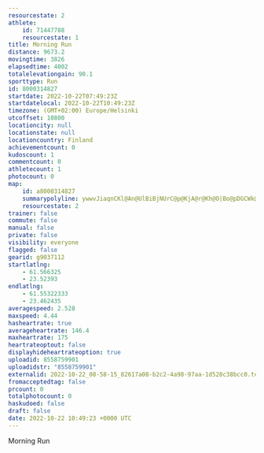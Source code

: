 ```yaml
---
resourcestate: 2
athlete:
    id: 71447788
    resourcestate: 1
title: Morning Run
distance: 9673.2
movingtime: 3826
elapsedtime: 4002
totalelevationgain: 90.1
sporttype: Run
id: 8000314827
startdate: 2022-10-22T07:49:23Z
startdatelocal: 2022-10-22T10:49:23Z
timezone: (GMT+02:00) Europe/Helsinki
utcoffset: 10800
locationcity: null
locationstate: null
locationcountry: Finland
achievementcount: 0
kudoscount: 1
commentcount: 0
athletecount: 1
photocount: 0
map:
    id: a8000314827
    summarypolyline: ywwvJiaqnCKl@An@UlBiBjNUrC@p@KjA@r@Kh@O|Bo@pDGCWk@QGeBrBe@dA}A`Cq@n@aA`@q@n@[Lc@n@c@^QfBOjADdBCzB}@pBWv@In@HqBdA}C]@[Ng@UcAIWRU`@Mz@Ql@g@pCI`AI\ILy@aBg@uBkAeDi@sBk@wCqAiCi@g@w@c@]_@YEs@c@m@QMJQp@gA`NDZf@^PXZhAFt@?zAKdBSnAa@|@El@z@jAL|CRb@\bBrApCRh@\tAn@d@At@Dl@cAjI[xDs@lFm@|Fq@hFE|@QlAAt@DXr@d@XFJl@?^IdADtAGXIdBNvADRf@x@XT^HDH@jALn@C`ABn@F|BXh@^fABVId@?ZHn@JZLVI`@]n@UbAW^_@m@Uk@EA@T`@j@Ph@On@a@n@Ux@[n@Sx@?RV^DRAv@O`@Kr@[^c@nAUXI^c@t@Mh@?dAQ|AKZU\U~@CnHGn@Hn@BbAFh@Aj@FRj@XBb@GJFWN?n@p@Hf@?n@DNB?QAI`@C~@IVIDCbALb@OrAUnAGlA_@|BMVUvAq@lCUvBCbAUfCIrBAxAJnA?pAPxACpAo@`FUlAQX_AxBs@`DSnBIrBI`Ii@|FWx@WdBa@jAGb@IfAF~CFTNLl@R|AdAdApAj@jA\VZl@Ld@xApD`@x@lAtArAnCJ@JKTsAHqAb@sAx@]~@^~@o@p@GUlBHZFnBNt@LlARf@Bt@HP?l@VfDBfBJd@CbADVVb@`@|AA~ACf@MVU`BB\C`AXnBQlBe@hCCt@Kd@El@Ov@Wl@c@bCIZMxA@b@ObAGr@b@xBH`BXzBLd@\Nt@EVj@p@f@JTLzAAbAH|APbBJfEPb@Jp@NK^wAb@w@p@a@\E~BnAZn@j@Vd@b@jBn@`A?x@u@nAeB~CqCvB_DPKZBdAi@fBeBfCuCxA_AdAeBLy@`@iBV]Pk@v@wAj@c@t@Db@\TBf@[p@St@m@b@e@f@Gp@N|A{@zDLRWZgAZ]p@Yf@JvBS\Kz@Nl@\bACl@_@PYT{Aj@}Bb@cA\c@hAOb@Nj@t@j@Ef@i@T}ABs@r@iDNeCVoANyAj@}ApA_FhBmEHi@d@mAPeAvAuEDgA
    resourcestate: 2
trainer: false
commute: false
manual: false
private: false
visibility: everyone
flagged: false
gearid: g9037112
startlatlng:
    - 61.566325
    - 23.52393
endlatlng:
    - 61.55322333
    - 23.462435
averagespeed: 2.528
maxspeed: 4.44
hasheartrate: true
averageheartrate: 146.4
maxheartrate: 175
heartrateoptout: false
displayhideheartrateoption: true
uploadid: 8558759901
uploadidstr: "8558759901"
externalid: 2022-10-22_08-58-15_82617a08-b2c2-4a98-97aa-1d528c38bcc0.tcx
fromacceptedtag: false
prcount: 0
totalphotocount: 0
haskudoed: false
draft: false
date: 2022-10-22 10:49:23 +0000 UTC
---
```

Morning Run